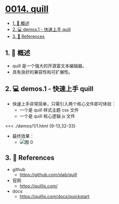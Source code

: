 # [0014. quill](https://github.com/Tdahuyou/TNotes.git-notes/tree/main/notes/0014.%20quill)

<!-- region:toc -->

- [1. 📝 概述](#1--概述)
- [2. 💻 demos.1 - 快速上手 quill](#2--demos1---快速上手-quill)
- [3. 🔗 References](#3--references)

<!-- endregion:toc -->

## 1. 📝 概述

- quill 是一个强大的开源富文本编辑器。
- 具有良好的兼容性和可扩展性。

## 2. 💻 demos.1 - 快速上手 quill

- 快速上手非常简单，只需引入两个核心文件即可体验：
  - 一个是 quill 样式主题 css 文件
  - 一个是 quill 核心逻辑 js 文件

<<< ./demos/1/1.html {9-13,32-33}

- 最终效果：
  - ![图 0](https://cdn.jsdelivr.net/gh/Tdahuyou/imgs@main/2025-06-29-10-46-44.png)

## 3. 🔗 References

- github
  - https://github.com/slab/quill
- 官网
  - https://quilljs.com/
- docs
  - https://quilljs.com/docs/quickstart
